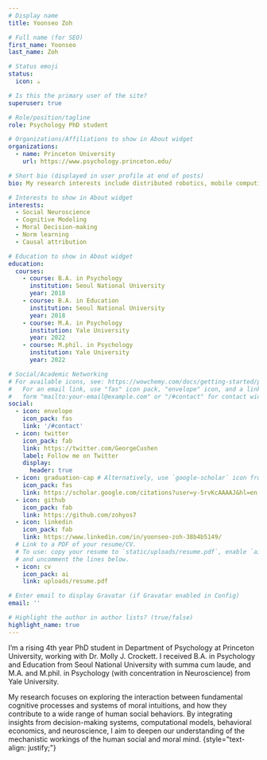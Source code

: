 ```yaml
---
# Display name
title: Yoonseo Zoh

# Full name (for SEO)
first_name: Yoonseo
last_name: Zoh

# Status emoji
status:
  icon: ☕️

# Is this the primary user of the site?
superuser: true

# Role/position/tagline
role: Psychology PhD student

# Organizations/Affiliations to show in About widget
organizations:
  - name: Princeton University
    url: https://www.psychology.princeton.edu/

# Short bio (displayed in user profile at end of posts)
bio: My research interests include distributed robotics, mobile computing and programmable matter.

# Interests to show in About widget
interests:
  - Social Neuroscience
  - Cognitive Modeling
  - Moral Decision-making
  - Norm learning
  - Causal attribution

# Education to show in About widget
education:
  courses:
    - course: B.A. in Psychology
      institution: Seoul National University
      year: 2018
    - course: B.A. in Education
      institution: Seoul National University
      year: 2018
    - course: M.A. in Psychology
      institution: Yale University
      year: 2022
    - course: M.phil. in Psychology
      institution: Yale University
      year: 2022

# Social/Academic Networking
# For available icons, see: https://wowchemy.com/docs/getting-started/page-builder/#icons
#   For an email link, use "fas" icon pack, "envelope" icon, and a link in the
#   form "mailto:your-email@example.com" or "/#contact" for contact widget.
social:
  - icon: envelope
    icon_pack: fas
    link: '/#contact'
  - icon: twitter
    icon_pack: fab
    link: https://twitter.com/GeorgeCushen
    label: Follow me on Twitter
    display:
      header: true
  - icon: graduation-cap # Alternatively, use `google-scholar` icon from `ai` icon pack
    icon_pack: fas
    link: https://scholar.google.com/citations?user=y-5rvKcAAAAJ&hl=en
  - icon: github
    icon_pack: fab
    link: https://github.com/zohyos7
  - icon: linkedin
    icon_pack: fab
    link: https://www.linkedin.com/in/yoonseo-zoh-38b4b5149/
  # Link to a PDF of your resume/CV.
  # To use: copy your resume to `static/uploads/resume.pdf`, enable `ai` icons in `params.yaml`,
  # and uncomment the lines below.
  - icon: cv
    icon_pack: ai
    link: uploads/resume.pdf

# Enter email to display Gravatar (if Gravatar enabled in Config)
email: ''

# Highlight the author in author lists? (true/false)
highlight_name: true
---
```


I’m a rising 4th year PhD student in Department of Psychology at Princeton University, working with Dr. Molly J. Crockett. I received B.A. in Psychology and Education from Seoul National University with summa cum laude, and M.A. and M.phil. in Psychology (with concentration in Neuroscience) from Yale University.

My research focuses on exploring the interaction between fundamental cognitive processes and systems of moral intuitions, and how they contribute to a wide range of human social behaviors. By integrating insights from decision-making systems, computational models, behavioral economics, and neuroscience, I aim to deepen our understanding of the mechanistic workings of the human social and moral mind.
{style="text-align: justify;"}
